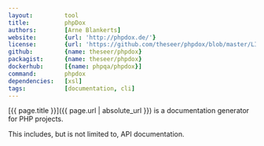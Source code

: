 ```yaml
---
layout:         tool
title:          phpDox
authors:        [Arne Blankerts]
website:        {url: 'http://phpdox.de/'}
license:        {url: 'https://github.com/theseer/phpdox/blob/master/LICENSE', label: 'BSD 3-clause "New" or "Revised" License'}
github:         {name: theseer/phpdox}
packagist:      {name: theseer/phpdox}               
dockerhub:      [{name: phpqa/phpdox}]     
command:        phpdox
dependencies:   [xsl]  
tags:           [documentation, cli] 
---
```


[{{ page.title }}]({{ page.url | absolute_url }}) is a documentation generator for PHP projects.
 
<!--more--> 

This includes, but is not limited to, API documentation.
